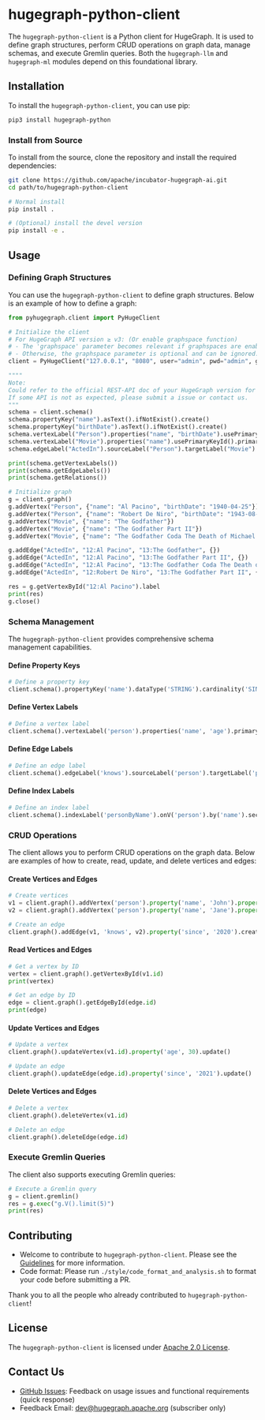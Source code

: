 # hugegraph-python-client

The `hugegraph-python-client` is a Python client for HugeGraph. It is used to define graph structures, perform CRUD operations on graph data, manage schemas, and execute Gremlin queries. Both the `hugegraph-llm` and `hugegraph-ml` modules depend on this foundational library.

## Installation

To install the `hugegraph-python-client`, you can use pip:

```bash
pip3 install hugegraph-python
```

### Install from Source

To install from the source, clone the repository and install the required dependencies:

```bash
git clone https://github.com/apache/incubator-hugegraph-ai.git
cd path/to/hugegraph-python-client

# Normal install 
pip install .

# (Optional) install the devel version
pip install -e .
```

## Usage

### Defining Graph Structures

You can use the `hugegraph-python-client` to define graph structures. Below is an example of how to define a graph:

```python
from pyhugegraph.client import PyHugeClient

# Initialize the client
# For HugeGraph API version ≥ v3: (Or enable graphspace function)  
# - The 'graphspace' parameter becomes relevant if graphspaces are enabled.(default name is 'DEFAULT')
# - Otherwise, the graphspace parameter is optional and can be ignored. 
client = PyHugeClient("127.0.0.1", "8080", user="admin", pwd="admin", graph="hugegraph", graphspace="DEFAULT")

""""
Note:
Could refer to the official REST-API doc of your HugeGraph version for accurate details.
If some API is not as expected, please submit a issue or contact us.
"""
schema = client.schema()
schema.propertyKey("name").asText().ifNotExist().create()
schema.propertyKey("birthDate").asText().ifNotExist().create()
schema.vertexLabel("Person").properties("name", "birthDate").usePrimaryKeyId().primaryKeys("name").ifNotExist().create()
schema.vertexLabel("Movie").properties("name").usePrimaryKeyId().primaryKeys("name").ifNotExist().create()
schema.edgeLabel("ActedIn").sourceLabel("Person").targetLabel("Movie").ifNotExist().create()

print(schema.getVertexLabels())
print(schema.getEdgeLabels())
print(schema.getRelations())

# Initialize graph
g = client.graph()
g.addVertex("Person", {"name": "Al Pacino", "birthDate": "1940-04-25"})
g.addVertex("Person", {"name": "Robert De Niro", "birthDate": "1943-08-17"})
g.addVertex("Movie", {"name": "The Godfather"})
g.addVertex("Movie", {"name": "The Godfather Part II"})
g.addVertex("Movie", {"name": "The Godfather Coda The Death of Michael Corleone"})

g.addEdge("ActedIn", "12:Al Pacino", "13:The Godfather", {})
g.addEdge("ActedIn", "12:Al Pacino", "13:The Godfather Part II", {})
g.addEdge("ActedIn", "12:Al Pacino", "13:The Godfather Coda The Death of Michael Corleone", {})
g.addEdge("ActedIn", "12:Robert De Niro", "13:The Godfather Part II", {})

res = g.getVertexById("12:Al Pacino").label
print(res)
g.close()
```

### Schema Management

The `hugegraph-python-client` provides comprehensive schema management capabilities.

#### Define Property Keys

```python
# Define a property key
client.schema().propertyKey('name').dataType('STRING').cardinality('SINGLE').create()
```

#### Define Vertex Labels

```python
# Define a vertex label
client.schema().vertexLabel('person').properties('name', 'age').primaryKeys('name').create()
```

#### Define Edge Labels

```python
# Define an edge label
client.schema().edgeLabel('knows').sourceLabel('person').targetLabel('person').properties('since').create()
```

#### Define Index Labels

```python
# Define an index label
client.schema().indexLabel('personByName').onV('person').by('name').secondary().create()
```

### CRUD Operations

The client allows you to perform CRUD operations on the graph data. Below are examples of how to create, read, update, and delete vertices and edges:

#### Create Vertices and Edges

```python
# Create vertices
v1 = client.graph().addVertex('person').property('name', 'John').property('age', 29).create()
v2 = client.graph().addVertex('person').property('name', 'Jane').property('age', 25).create()

# Create an edge
client.graph().addEdge(v1, 'knows', v2).property('since', '2020').create()
```

#### Read Vertices and Edges

```python
# Get a vertex by ID
vertex = client.graph().getVertexById(v1.id)
print(vertex)

# Get an edge by ID
edge = client.graph().getEdgeById(edge.id)
print(edge)
```

#### Update Vertices and Edges

```python
# Update a vertex
client.graph().updateVertex(v1.id).property('age', 30).update()

# Update an edge
client.graph().updateEdge(edge.id).property('since', '2021').update()
```

#### Delete Vertices and Edges

```python
# Delete a vertex
client.graph().deleteVertex(v1.id)

# Delete an edge
client.graph().deleteEdge(edge.id)
```

### Execute Gremlin Queries

The client also supports executing Gremlin queries:

```python
# Execute a Gremlin query
g = client.gremlin()
res = g.exec("g.V().limit(5)")
print(res)
```

## Contributing

* Welcome to contribute to `hugegraph-python-client`. Please see the [Guidelines](https://hugegraph.apache.org/docs/contribution-guidelines/) for more information.
* Code format: Please run `./style/code_format_and_analysis.sh` to format your code before submitting a PR.

Thank you to all the people who already contributed to `hugegraph-python-client`!

## License

The `hugegraph-python-client` is licensed under [Apache 2.0 License]().

## Contact Us

* [GitHub Issues](https://github.com/apache/incubator-hugegraph-ai/issues): Feedback on usage issues and functional requirements (quick response)
* Feedback Email: [dev@hugegraph.apache.org]() (subscriber only)
